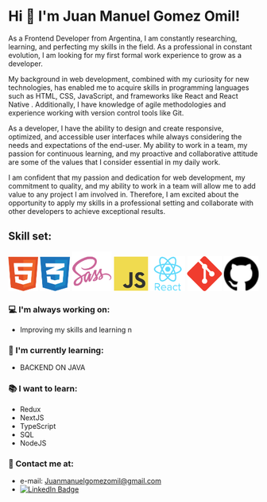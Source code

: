 # Hi 👋 I'm Juan Manuel Gomez Omil!

As a Frontend Developer from Argentina, I am constantly researching, learning, and perfecting my skills in the field. As a professional in constant evolution, I am looking for my first formal work experience to grow as a developer.

My background in web development, combined with my curiosity for new technologies, has enabled me to acquire skills in programming languages such as HTML, CSS, JavaScript, and frameworks like React and React Native
. Additionally, I have knowledge of agile methodologies and experience working with version control tools like Git.

As a developer, I have the ability to design and create responsive, optimized, and accessible user interfaces while always considering the needs and expectations of the end-user. My ability to work in a team, my passion for continuous learning, and my proactive and collaborative attitude are some of the values that I consider essential in my daily work.

I am confident that my passion and dedication for web development, my commitment to quality, and my ability to work in a team will allow me to add value to any project I am involved in. Therefore, I am excited about the opportunity to apply my skills in a professional setting and collaborate with other developers to achieve exceptional results.

## Skill set:

<p align="left">
<img src="./assets/html.svg" height="auto" width="60">
<img src="./assets/css.svg" height="auto" width="60">
<img src="./assets/sass.svg" height="auto" width="80">
<img src="./assets/javascript.svg" height="auto" width="70">
<img src="./assets/react.svg" height="auto" width="70">
<img src="./assets/git.svg" height="auto" width="70">
<img src="./assets/github.svg" height="auto" width="70">
</p>

### 💻 I'm always working on:
- Improving my skills and learning n

### 🌱 I'm currently learning:
- BACKEND ON JAVA

### 📚 I want to learn:
- Redux
- NextJS
- TypeScript
- SQL
- NodeJS

### 📌 Contact me at:
- e-mail: Juanmanuelgomezomil@gmail.com
- <a href="https://www.linkedin.com/in/juan-manuel-gomez-omil/"><img src="https://img.shields.io/badge/LinkedIn-blue?style=for-the-badge&logo=linkedin&logoColor=white" alt="LinkedIn Badge"/></a>
